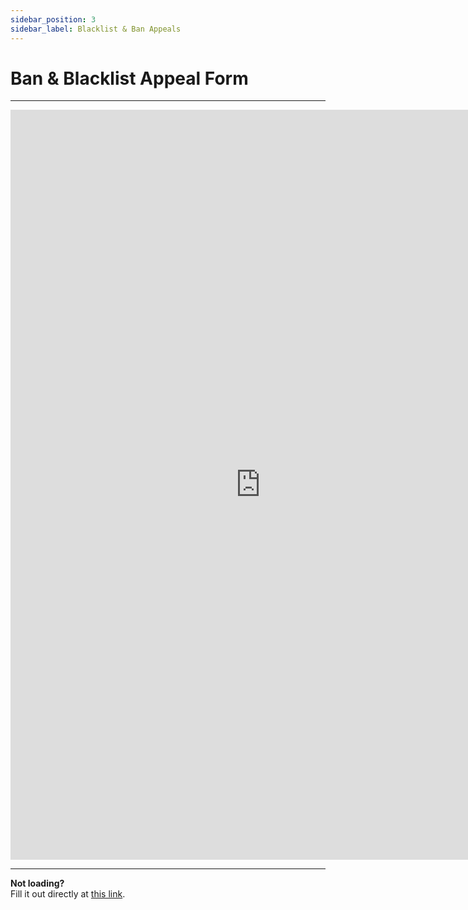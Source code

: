 ```yaml
---
sidebar_position: 3
sidebar_label: Blacklist & Ban Appeals
---
```


# Ban & Blacklist Appeal Form

---

<iframe
  src="https://docs.google.com/forms/d/e/1FAIpQLSf32ifZvaflzuVahygwXihiVl4M9GV2UxVgS23YC3pvT4CLUQ/viewform?embedded=true"
  width="800"
  height="1200"
  frameborder="0"
  marginheight="0"
  marginwidth="0"
  title="Ban & Blacklist Appeal Form">
  Loading…
</iframe>

---

**Not loading?**  
Fill it out directly at [this link](https://forms.gle/23abVFpDdxHaTcvj7).
